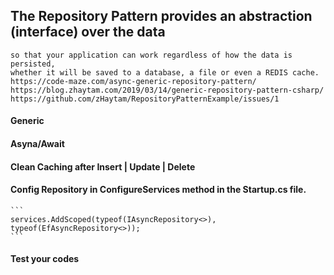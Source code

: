﻿## The Repository Pattern provides an abstraction (interface) over the data 
	so that your application can work regardless of how the data is persisted, 
	whether it will be saved to a database, a file or even a REDIS cache.
	https://code-maze.com/async-generic-repository-pattern/
	https://blog.zhaytam.com/2019/03/14/generic-repository-pattern-csharp/
	https://github.com/zHaytam/RepositoryPatternExample/issues/1

#### Generic 

#### Asyna/Await

#### Clean Caching after Insert | Update | Delete


#### Config Repository in ConfigureServices method in the Startup.cs file.
	```
	services.AddScoped(typeof(IAsyncRepository<>), typeof(EfAsyncRepository<>));
	```

#### Test your codes

